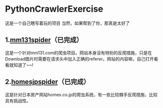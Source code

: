 # PythonCrawlerExercise
这是一个自己瞎写着玩的项目
当然，如果帮到了你，那真是太好了
## 1.[mm131spider](https://github.com/Mr0x01/PythonExercise/tree/master/mm131spider "mm131spider")（已完成）
这是一个针对mm131.com的爬虫项目。网站本身没有特别的反爬措施，只是在Download图片时需要在请求头中加入正确的referer。网站的内容嘛，自己打开看看就知道了~~!

## 2.[homesjpspider](https://github.com/Mr0x01/PythonExercise/tree/master/homesjpspider "homesjpspider")（已完成）
这是针对日本房产网站homes.co.jp的爬虫系统，有一些比较棘手反爬措施，比较具有挑战性。